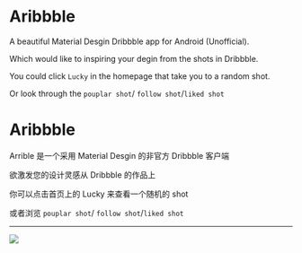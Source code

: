 # Aribbble

A beautiful Material Desgin Dribbble app for Android (Unofficial).

Which would like to inspiring your degin from the shots in Dribbble.

You could click `Lucky` in the homepage that take you to a random shot.

Or look through the `pouplar shot`/ `follow shot`/`liked shot`

# Aribbble
Arrible 是一个采用 Material Desgin 的非官方 Dribbble 客户端

欲激发您的设计灵感从 Dribbble 的作品上

你可以点击首页上的 Lucky 来查看一个随机的 shot

或者浏览 `pouplar shot`/ `follow shot`/`liked shot`

***

![](http://ww4.sinaimg.cn/large/006mwlTsgw1fbg2m46d6dj30p00d3js8.jpg)

